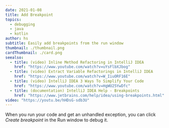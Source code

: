 ```yaml
---
date: 2021-01-08
title: Add Breakpoint
topics:
  - debugging
  - java
  - kotlin
author: hs
subtitle: Easily add breakpoints from the run window
thumbnail: ./thumbnail.png
cardThumbnail: ./card.png
seealso:
  - title: (video) Inline Method Refactoring in IntelliJ IDEA
    href: "https://www.youtube.com/watch?v=uYsFlbXJbog"
  - title: (video) Extract Variable Refactorings in IntelliJ IDEA
    href: "https://www.youtube.com/watch?v=W_IiuORF16E"
  - title: (video) IntelliJ IDEA 3 Ways To Simplify Your Code
    href: "https://www.youtube.com/watch?v=HgWU25YwDfc"
  - title: (documentation) IntelliJ IDEA Help - Breakpoints
    href: "https://www.jetbrains.com/help/idea/using-breakpoints.html"
video: "https://youtu.be/hHDsG-sdb3U"
---
```


When you run your code and get an unhandled exception, you can click _Create breakpoint_ in the Run window to debug it.
